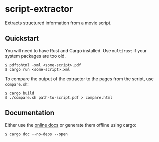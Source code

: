 # script-extractor

Extracts structured information from a movie script.

## Quickstart

You will need to have Rust and Cargo installed.  Use `multirust` if
your system packages are too old.

```
$ pdftohtml -xml <some-script>.pdf
$ cargo run <some-script>.xml
```

To compare the output of the extractor to the pages from the script,
use `compare.sh`:

```
$ cargo build
$ ./compare.sh path-to-script.pdf > compare.html
```

## Documentation

Either use the [online docs] or generate them offline using cargo:
```
$ cargo doc --no-deps --open
```

[online docs]: https://heylu.github.io/fis/docs/script_extractor/
